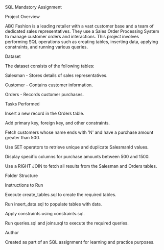 SQL Mandatory Assignment

Project Overview

ABC Fashion is a leading retailer with a vast customer base and a team of dedicated sales representatives. They use a Sales Order Processing System to manage customer orders and interactions. This project involves performing SQL operations such as creating tables, inserting data, applying constraints, and running various queries.

Dataset

The dataset consists of the following tables:

Salesman - Stores details of sales representatives.

Customer - Contains customer information.

Orders - Records customer purchases.

Tasks Performed

Insert a new record in the Orders table.

Add primary key, foreign key, and other constraints.

Fetch customers whose name ends with 'N' and have a purchase amount greater than 500.

Use SET operators to retrieve unique and duplicate SalesmanId values.

Display specific columns for purchase amounts between 500 and 1500.

Use a RIGHT JOIN to fetch all results from the Salesman and Orders tables.

Folder Structure

Instructions to Run

Execute create_tables.sql to create the required tables.

Run insert_data.sql to populate tables with data.

Apply constraints using constraints.sql.

Run queries.sql and joins.sql to execute the required queries.

Author

Created as part of an SQL assignment for learning and practice purposes.


